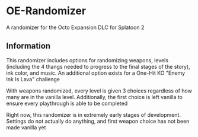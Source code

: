 # OE-Randomizer
A randomizer for the Octo Expansion DLC for Splatoon 2

## Information
This randomizer includes options for randomizing weapons, levels (including the 4 thangs needed to progress to the final stages of the story), ink color, and music. An additional option exists for a One-Hit KO "Enemy Ink Is Lava" challenge

With weapons randomized, every level is given 3 choices regardless of how many are in the vanilla level. Additionally, the first choice is left vanilla to ensure every playthrough is able to be completed

Right now, this randomizer is in extremely early stages of development. Settings do not actually do anything, and first weapon choice has not been made vanilla yet
